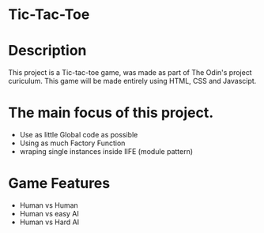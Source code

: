 # Tic-Tac-Toe

# Description
This project is a Tic-tac-toe game, was made as part of The Odin's project curiculum. This game will be made entirely using HTML, CSS and Javascipt. 

# The main focus of this project.
<ul>
    <li>Use as little Global code as possible</li>
    <li>Using as much Factory Function</li>
    <li>wraping single instances inside IIFE (module pattern)</li>
</ul>

# Game Features
<ul>
    <li>Human vs Human</li>
    <li>Human vs easy AI</li>
    <li>Human vs Hard AI</li>
</ul>


